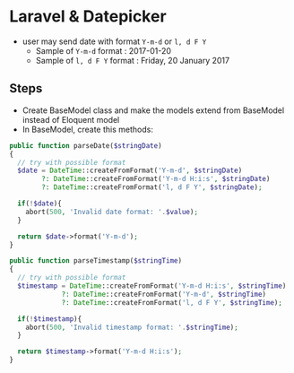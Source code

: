 # Laravel & Datepicker

- user may send date with format `Y-m-d` or `l, d F Y`
  - Sample of `Y-m-d` format : 2017-01-20
  - Sample of `l, d F Y` format : Friday, 20 January 2017

## Steps
- Create BaseModel class and make the models extend from BaseModel instead of Eloquent model
- In BaseModel, create this methods:

```php
public function parseDate($stringDate)
{
  // try with possible format
  $date = DateTime::createFromFormat('Y-m-d', $stringDate) 
        ?: DateTime::createFromFormat('Y-m-d H:i:s', $stringDate)
        ?: DateTime::createFromFormat('l, d F Y', $stringDate);

  if(!$date){
    abort(500, 'Invalid date format: '.$value);
  }

  return $date->format('Y-m-d');
}
```

```php
public function parseTimestamp($stringTime)
{
  // try with possible format
  $timestamp = DateTime::createFromFormat('Y-m-d H:i:s', $stringTime) 
             ?: DateTime::createFromFormat('Y-m-d', $stringTime)
             ?: DateTime::createFromFormat('l, d F Y', $stringTime);

  if(!$timestamp){
    abort(500, 'Invalid timestamp format: '.$stringTime);
  }

  return $timestamp->format('Y-m-d H:i:s');
}
```